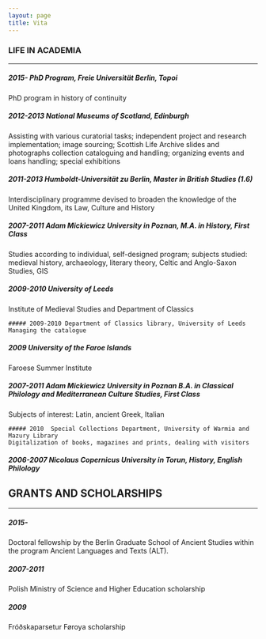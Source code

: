 ```yaml
---
layout: page
title: Vita
---
```


### LIFE IN ACADEMIA
---
##### 2015-		PhD Program, Freie Universität Berlin, Topoi
PhD program in history of continuity

##### 2012-2013	National Museums of Scotland, Edinburgh
Assisting with various curatorial tasks; independent project and research implementation; image sourcing; Scottish Life Archive slides and photographs collection cataloguing and handling; organizing events and loans handling; special exhibitions

##### 2011-2013	Humboldt-Universität zu Berlin, Master in British Studies (1.6)
Interdisciplinary programme devised to broaden the knowledge of the United Kingdom, its Law, Culture and History

##### 2007-2011	Adam Mickiewicz University in Poznan, M.A. in History, First Class
Studies according to individual, self-designed program; subjects studied: medieval history, archaeology, literary theory, Celtic and Anglo-Saxon Studies, GIS

##### 2009-2010	University of Leeds
Institute of Medieval Studies and Department of Classics

    ##### 2009-2010	Department of Classics library, University of Leeds
    Managing the catalogue

##### 2009	University of the Faroe Islands
Faroese Summer Institute

##### 2007-2011	Adam Mickiewicz University in Poznan B.A. in Classical Philology and Mediterranean Culture Studies, First Class
Subjects of interest: Latin, ancient Greek, Italian

    ##### 2010	Special Collections Department, University of Warmia and Mazury Library
    Digitalization of books, magazines and prints, dealing with visitors

##### 2006-2007	Nicolaus Copernicus University in Torun, History, English Philology

## GRANTS AND SCHOLARSHIPS
---

##### 2015-
Doctoral fellowship by the Berlin Graduate School of Ancient Studies within the program Ancient Languages and Texts (ALT).

##### 2007-2011
Polish Ministry of Science and Higher Education scholarship

##### 2009
Fróðskaparsetur Føroya scholarship
